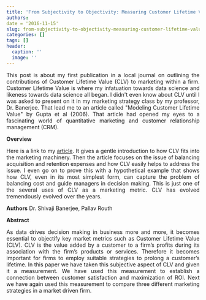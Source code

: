 ```yaml
---
title: 'From Subjectivity to Objectivity: Measuring Customer Lifetime Value Constructs'
authors: 
date = '2016-11-15'
slug: from-subjectivity-to-objectivity-measuring-customer-lifetime-value-constructs
categories: []
tags: []
header:
  caption: ''
  image: ''
---
```


<style>
body {
text-align: justify}
</style>

This post is about my first publication in a local journal on outlining the contributions of Customer Lifetime Value (CLV) to marketing within a firm. Customer Lifetime Value is where my infatuation towards data science and likeness towards data science all began. I didn't even know about CLV until I was asked to present on it in my marketing strategy class by my professor, Dr. Banerjee. That lead me to an article called "Modeling Customer Lifetime Value" by Gupta et al (2006). That article had opened my eyes to a fascinating world of quantitative marketing and customer relationship management (CRM).

**Overview**

Here is a link to my [article](http://citeseerx.ist.psu.edu/viewdoc/download?doi=10.1.1.741.7971&rep=rep1&type=pdf). It gives a gentle introduction to how CLV fits into the marketing machinery. Then the article focuses on the issue of balancing acquisition and retention expenses and how CLV easily helps to address the issue. I even go on to prove this with a hypothetical example that shows how CLV, even in its most simplest form, can capture the problem of balancing cost and guide managers in decision making. This is just one of the several uses of CLV as a marketing metric. CLV has evolved tremendously evolved over the years. 

**Authors** Dr. Shivaji Banerjee, Pallav Routh

**Abstract**

As data drives decision making in business more and more, it becomes essential to objectify
key market metrics such as Customer Lifetime Value (CLV). CLV is the value added by a customer
to a firm’s profits during its association with the firm’s products or services. Therefore it becomes
important for firms to employ suitable strategies to prolong a customer’s lifetime. In this paper
we have taken this subjective aspect of CLV and given it a measurement. We have used this
measurement to establish a connection between customer satisfaction and maximization of
ROI. Next we have again used this measurement to compare three different marketing strategies
in a market driven firm.

